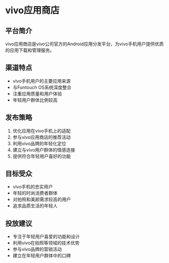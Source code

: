 # vivo应用商店

## 平台简介
vivo应用商店是vivo公司官方的Android应用分发平台，为vivo手机用户提供优质的应用下载和管理服务。

## 渠道特点
- vivo手机用户的主要应用来源
- 与Funtouch OS系统深度整合
- 注重应用质量和用户体验
- 年轻用户群体比例较高

## 发布策略
1. 优化应用在vivo手机上的适配
2. 参与vivo应用商店的推荐活动
3. 利用vivo品牌的年轻化定位
4. 建立与vivo用户群体的情感连接
5. 提供符合年轻用户喜好的功能

## 目标受众
- vivo手机的忠实用户
- 年轻的时尚消费者群体
- 对拍照和美颜需求较高的用户
- 追求品质生活的年轻人

## 投放建议
- 专注于年轻用户喜爱的功能和设计
- 利用vivo在拍照等领域的技术优势
- 参与vivo品牌的营销活动
- 建立在年轻用户群体中的口碑